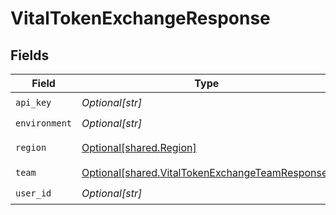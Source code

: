 # VitalTokenExchangeResponse


## Fields

| Field                                                                                                        | Type                                                                                                         | Required                                                                                                     | Description                                                                                                  |
| ------------------------------------------------------------------------------------------------------------ | ------------------------------------------------------------------------------------------------------------ | ------------------------------------------------------------------------------------------------------------ | ------------------------------------------------------------------------------------------------------------ |
| `api_key`                                                                                                    | *Optional[str]*                                                                                              | :heavy_check_mark:                                                                                           | N/A                                                                                                          |
| `environment`                                                                                                | *Optional[str]*                                                                                              | :heavy_check_mark:                                                                                           | N/A                                                                                                          |
| `region`                                                                                                     | [Optional[shared.Region]](undefined/models/shared/region.md)                                                 | :heavy_check_mark:                                                                                           | An enumeration.                                                                                              |
| `team`                                                                                                       | [Optional[shared.VitalTokenExchangeTeamResponse]](undefined/models/shared/vitaltokenexchangeteamresponse.md) | :heavy_check_mark:                                                                                           | N/A                                                                                                          |
| `user_id`                                                                                                    | *Optional[str]*                                                                                              | :heavy_check_mark:                                                                                           | N/A                                                                                                          |
